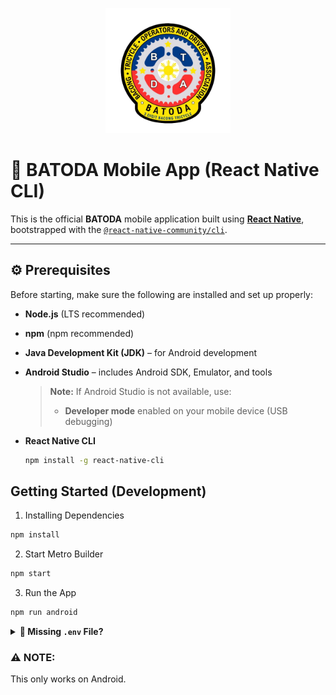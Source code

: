 <p align="center">
  <img src="src/assets/logo.png" alt="BATODA Logo" width="200" />
</p>

# 📱 BATODA Mobile App (React Native CLI)

This is the official **BATODA** mobile application built using [**React Native**](https://reactnative.dev), bootstrapped with the [`@react-native-community/cli`](https://github.com/react-native-community/cli).

---

## ⚙️ Prerequisites

Before starting, make sure the following are installed and set up properly:

- **Node.js** (LTS recommended)
- **npm** (npm recommended)
- **Java Development Kit (JDK)** – for Android development
- **Android Studio** – includes Android SDK, Emulator, and tools

  > **Note:** If Android Studio is not available, use:
  >
  > - **Developer mode** enabled on your mobile device (USB debugging)

- **React Native CLI**
  ```bash
  npm install -g react-native-cli
  ```

## Getting Started (Development)

1. Installing Dependencies

```bash
npm install
```

2. Start Metro Builder

```bash
npm start
```

3. Run the App

```bash
npm run android
```

<details>
  <summary><strong>📄 Missing <code>.env</code> File?</strong></summary>

If the <code>.env</code> file is missing, please contact the developer:

- **GitHub:** https://github.com/kalzumaki
- **Facebook:** https://www.facebook.com/kalzumaki.91/
</details>

### ⚠️ **NOTE:**

This only works on Android.
